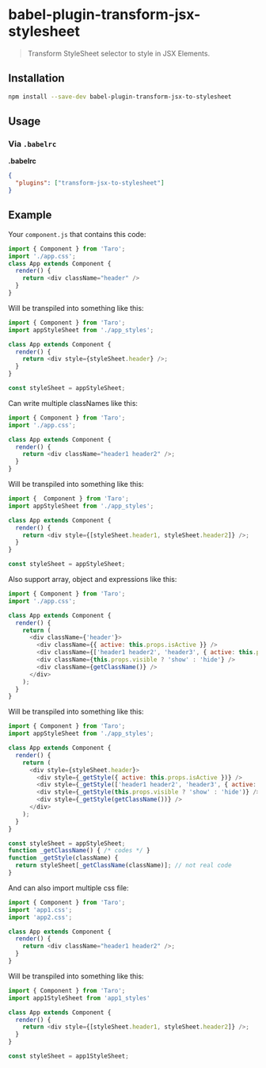 # babel-plugin-transform-jsx-stylesheet
> Transform StyleSheet selector to style in JSX Elements.

## Installation

```sh
npm install --save-dev babel-plugin-transform-jsx-to-stylesheet
```

## Usage

### Via `.babelrc`

**.babelrc**

```json
{
  "plugins": ["transform-jsx-to-stylesheet"]
} 
```

## Example

Your `component.js` that contains this code:

```js
import { Component } from 'Taro';
import './app.css';
class App extends Component {
  render() {
    return <div className="header" />
  }
}
```

Will be transpiled into something like this:

```js
import { Component } from 'Taro';
import appStyleSheet from './app_styles';

class App extends Component {
  render() {
    return <div style={styleSheet.header} />;
  }
}

const styleSheet = appStyleSheet;
```

Can write multiple classNames like this:

```js
import { Component } from 'Taro';
import './app.css';

class App extends Component {
  render() {
    return <div className="header1 header2" />;
  }
}
```

Will be transpiled into something like this:

```js
import {  Component } from 'Taro';
import appStyleSheet from './app_styles';

class App extends Component {
  render() {
    return <div style={[styleSheet.header1, styleSheet.header2]} />;
  }
}

const styleSheet = appStyleSheet;
```

Also support array, object and expressions like this:

```js
import { Component } from 'Taro';
import './app.css';

class App extends Component {
  render() {
    return (
      <div className={'header'}>
        <div className={{ active: this.props.isActive }} />
        <div className={['header1 header2', 'header3', { active: this.props.isActive }]} />
        <div className={this.props.visible ? 'show' : 'hide'} />
        <div className={getClassName()} />
      </div>
    );
  }
}
```

Will be transpiled into something like this:

```js
import { Component } from 'Taro';
import appStyleSheet from './app_styles';

class App extends Component {
  render() {
    return (
      <div style={styleSheet.header}>
        <div style={_getStyle({ active: this.props.isActive })} />
        <div style={_getStyle(['header1 header2', 'header3', { active: this.props.isActive }])} />
        <div style={_getStyle(this.props.visible ? 'show' : 'hide')} />
        <div style={_getStyle(getClassName())} />
      </div>
    );
  }
}

const styleSheet = appStyleSheet;
function _getClassName() { /* codes */ }
function _getStyle(className) {
  return styleSheet[_getClassName(className)]; // not real code
}
```

And can also import multiple css file:

```js
import { Component } from 'Taro';
import 'app1.css';
import 'app2.css';

class App extends Component {
  render() {
    return <div className="header1 header2" />;
  }
}
```

Will be transpiled into something like this:

```js
import { Component } from 'Taro';
import app1StyleSheet from 'app1_styles'

class App extends Component {
  render() {
    return <div style={[styleSheet.header1, styleSheet.header2]} />;
  }
}

const styleSheet = app1StyleSheet;
```
